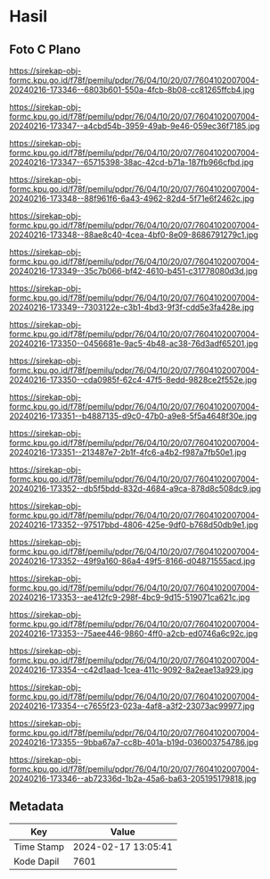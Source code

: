 # Hasil

## Foto C Plano

https://sirekap-obj-formc.kpu.go.id/f78f/pemilu/pdpr/76/04/10/20/07/7604102007004-20240216-173346--6803b601-550a-4fcb-8b08-cc81265ffcb4.jpg

https://sirekap-obj-formc.kpu.go.id/f78f/pemilu/pdpr/76/04/10/20/07/7604102007004-20240216-173347--a4cbd54b-3959-49ab-9e46-059ec36f7185.jpg

https://sirekap-obj-formc.kpu.go.id/f78f/pemilu/pdpr/76/04/10/20/07/7604102007004-20240216-173347--65715398-38ac-42cd-b71a-187fb966cfbd.jpg

https://sirekap-obj-formc.kpu.go.id/f78f/pemilu/pdpr/76/04/10/20/07/7604102007004-20240216-173348--88f961f6-6a43-4962-82d4-5f71e6f2462c.jpg

https://sirekap-obj-formc.kpu.go.id/f78f/pemilu/pdpr/76/04/10/20/07/7604102007004-20240216-173348--88ae8c40-4cea-4bf0-8e09-8686791279c1.jpg

https://sirekap-obj-formc.kpu.go.id/f78f/pemilu/pdpr/76/04/10/20/07/7604102007004-20240216-173349--35c7b066-bf42-4610-b451-c31778080d3d.jpg

https://sirekap-obj-formc.kpu.go.id/f78f/pemilu/pdpr/76/04/10/20/07/7604102007004-20240216-173349--7303122e-c3b1-4bd3-9f3f-cdd5e3fa428e.jpg

https://sirekap-obj-formc.kpu.go.id/f78f/pemilu/pdpr/76/04/10/20/07/7604102007004-20240216-173350--0456681e-9ac5-4b48-ac38-76d3adf65201.jpg

https://sirekap-obj-formc.kpu.go.id/f78f/pemilu/pdpr/76/04/10/20/07/7604102007004-20240216-173350--cda0985f-62c4-47f5-8edd-9828ce2f552e.jpg

https://sirekap-obj-formc.kpu.go.id/f78f/pemilu/pdpr/76/04/10/20/07/7604102007004-20240216-173351--b4887135-d9c0-47b0-a9e8-5f5a4648f30e.jpg

https://sirekap-obj-formc.kpu.go.id/f78f/pemilu/pdpr/76/04/10/20/07/7604102007004-20240216-173351--213487e7-2b1f-4fc6-a4b2-f987a7fb50e1.jpg

https://sirekap-obj-formc.kpu.go.id/f78f/pemilu/pdpr/76/04/10/20/07/7604102007004-20240216-173352--db5f5bdd-832d-4684-a9ca-878d8c508dc9.jpg

https://sirekap-obj-formc.kpu.go.id/f78f/pemilu/pdpr/76/04/10/20/07/7604102007004-20240216-173352--97517bbd-4806-425e-9df0-b768d50db9e1.jpg

https://sirekap-obj-formc.kpu.go.id/f78f/pemilu/pdpr/76/04/10/20/07/7604102007004-20240216-173352--49f9a160-86a4-49f5-8166-d04871555acd.jpg

https://sirekap-obj-formc.kpu.go.id/f78f/pemilu/pdpr/76/04/10/20/07/7604102007004-20240216-173353--ae412fc9-298f-4bc9-9d15-519071ca621c.jpg

https://sirekap-obj-formc.kpu.go.id/f78f/pemilu/pdpr/76/04/10/20/07/7604102007004-20240216-173353--75aee446-9860-4ff0-a2cb-ed0746a6c92c.jpg

https://sirekap-obj-formc.kpu.go.id/f78f/pemilu/pdpr/76/04/10/20/07/7604102007004-20240216-173354--c42d1aad-1cea-411c-9092-8a2eae13a929.jpg

https://sirekap-obj-formc.kpu.go.id/f78f/pemilu/pdpr/76/04/10/20/07/7604102007004-20240216-173354--c7655f23-023a-4af8-a3f2-23073ac99977.jpg

https://sirekap-obj-formc.kpu.go.id/f78f/pemilu/pdpr/76/04/10/20/07/7604102007004-20240216-173355--9bba67a7-cc8b-401a-b19d-036003754786.jpg

https://sirekap-obj-formc.kpu.go.id/f78f/pemilu/pdpr/76/04/10/20/07/7604102007004-20240216-173346--ab72336d-1b2a-45a6-ba63-205195179818.jpg


## Metadata

| Key        | Value               |
| ---------- | ------------------- |
| Time Stamp | 2024-02-17 13:05:41 |
| Kode Dapil | 7601                |




